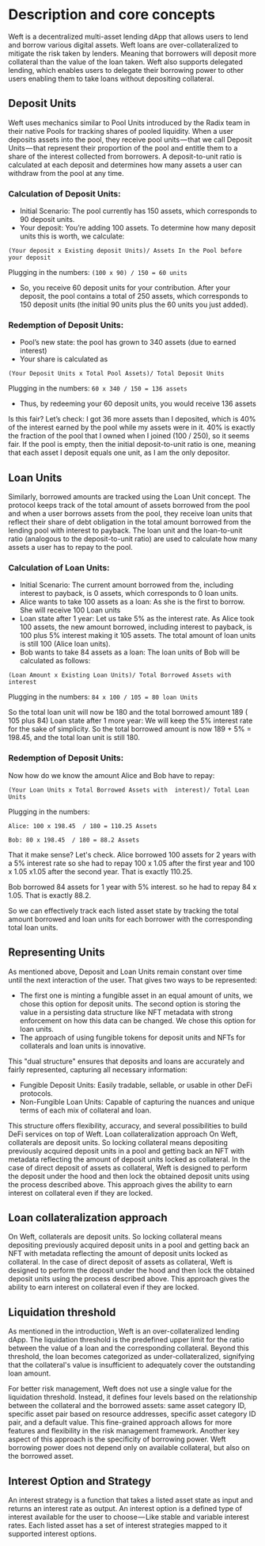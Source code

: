 # Description and core concepts

Weft is a decentralized multi-asset lending dApp that allows users to lend and borrow various digital assets. Weft loans are over-collateralized to mitigate the risk taken by lenders. Meaning that borrowers will deposit more collateral than the value of the loan taken. Weft also supports delegated lending, which enables users to delegate their borrowing power to other users enabling them to take loans without depositing collateral.

## Deposit Units
Weft uses mechanics similar to Pool Units introduced by the Radix team in their native Pools for tracking shares of pooled liquidity. When a user deposits assets into the pool, they receive pool units — that we call Deposit Units — that represent their proportion of the pool and entitle them to a share of the interest collected from borrowers. A deposit-to-unit ratio is calculated at each deposit and determines how many assets a user can withdraw from the pool at any time.

### Calculation of Deposit Units:

- Initial Scenario: The pool currently has 150 assets, which corresponds to 90 deposit units.
- Your deposit: You’re adding 100 assets. To determine how many deposit units this is worth, we calculate:

```
(Your deposit x Existing deposit Units)/ Assets In the Pool before your deposit
```

Plugging in the numbers: `(100 x 90) / 150 = 60 units`

- So, you receive 60 deposit units for your contribution. After your deposit, the pool contains a total of 250 assets, which corresponds to 150 deposit units (the initial 90 units plus the 60 units you just added).

### Redemption of Deposit Units:

- Pool’s new state: the pool has grown to 340 assets (due to earned interest)
- Your share is calculated as 

```
(Your Deposit Units x Total Pool Assets)/ Total Deposit Units
```

Plugging in the numbers: `60 x 340 / 150 = 136 assets`

- Thus, by redeeming your 60 deposit units, you would receive 136 assets

Is this fair? Let’s check: I got 36 more assets than I deposited, which is 40% of the interest earned by the pool while my assets were in it. 40% is exactly the fraction of the pool that I owned when I joined (100 / 250), so it seems fair. If the pool is empty, then the initial deposit-to-unit ratio is one, meaning that each asset I deposit equals one unit, as I am the only depositor.

## Loan Units

Similarly, borrowed amounts are tracked using the Loan Unit concept. The protocol keeps track of the total amount of assets borrowed from the pool and when a user borrows assets from the pool, they receive loan units that reflect their share of debt obligation in the total amount borrowed from the lending pool with interest to payback. The loan unit and the loan-to-unit ratio (analogous to the deposit-to-unit ratio) are used to calculate how many assets a user has to repay to the pool. 

### Calculation of Loan Units:

- Initial Scenario: The current amount borrowed from the, including interest to payback, is 0 assets, which corresponds to 0 loan units.
- Alice wants to take 100 assets as a loan: As she is the first to borrow. She will receive 100 Loan units
- Loan state after 1 year: Let us take 5% as the interest rate. As Alice took 100 assets,  the new amount borrowed, including interest to payback, is 100 plus 5% interest making it 105 assets. The total amount of loan units is still 100 (Alice loan units).
- Bob wants to take 84 assets as a loan: The loan units of Bob will be calculated as follows: 

```
(Loan Amount x Existing Loan Units)/ Total Borrowed Assets with interest
```
Plugging in the numbers: `84 x 100 / 105 = 80 loan Units`

So the total loan unit will now be 180 and the total borrowed amount 189 ( 105 plus 84)
Loan state after 1 more year: We will keep the 5% interest rate for the sake of simplicity. So the total borrowed amount is now 189 + 5% = 198.45, and the total loan unit is still 180. 

### Redemption of Deposit Units:

Now how do we know the amount Alice and Bob have to repay:
    
`(Your Loan Units x Total Borrowed Assets with  interest)/ Total Loan Units`

Plugging in the numbers:

`Alice: 100 x 198.45  / 180 = 110.25 Assets`

`Bob: 80 x 198.45  / 180 = 88.2 Assets`

That it make sense? Let's check. 
Alice borrowed 100 assets for 2 years with a 5% interest rate so she had to repay 100 x 1.05 after the first year and 100 x 1.05 x1.05 after the second year. That is exactly 110.25.

Bob borrowed 84 assets for 1 year with 5% interest. so he had to repay 84 x 1.05. That is exactly 88.2. 

So we can effectively track each listed asset state by tracking the total amount borrowed and loan units for each borrower with the corresponding total loan units.

## Representing Units 
As mentioned above, Deposit and Loan Units remain constant over time until the next interaction of the user. That gives two ways to be represented:

- The first one is minting a fungible asset in an equal amount of units, we chose this option for deposit units.
The second option is storing the value in a persisting data structure like NFT metadata with strong enforcement on how this data can be changed. We chose this option for loan units.
- The approach of using fungible tokens for deposit units and NFTs for collaterals and loan units is innovative.

 This "dual structure" ensures that deposits and loans are accurately and fairly represented, capturing all necessary information:

- Fungible Deposit Units: Easily tradable, sellable, or usable in other DeFi protocols.
- Non-Fungible Loan Units: Capable of capturing the nuances and unique terms of each mix of collateral and loan.

This structure offers flexibility, accuracy, and several possibilities to build DeFi services on top of Weft.
Loan collateralization approach
On Weft, collaterals are deposit units. So locking collateral means depositing previously acquired deposit units in a pool and getting back an NFT with metadata reflecting the amount of deposit units locked as collateral. In the case of direct deposit of assets as collateral, Weft is designed to perform the deposit under the hood and then lock the obtained deposit units using the process described above. This approach gives the ability to earn interest on collateral even if they are locked.

## Loan collateralization approach

On Weft, collaterals are deposit units. So locking collateral means depositing previously acquired deposit units in a pool and getting back an NFT with metadata reflecting the amount of deposit units locked as collateral. In the case of direct deposit of assets as collateral, Weft is designed to perform the deposit under the hood and then lock the obtained deposit units using the process described above. This approach gives the ability to earn interest on collateral even if they are locked.

## Liquidation threshold
As mentioned in the introduction, Weft is an over-collateralized lending dApp. The liquidation threshold is the predefined upper limit for the ratio between the value of a loan and the corresponding collateral. Beyond this threshold, the loan becomes categorized as under-collateralized, signifying that the collateral's value is insufficient to adequately cover the outstanding loan amount.

For better risk management, Weft does not use a single value for the liquidation threshold. Instead, it defines four levels based on the relationship between the collateral and the borrowed assets: same asset category ID, specific asset pair based on resource addresses, specific asset category ID pair, and a default value. This fine-grained approach allows for more features and flexibility in the risk management framework. Another key aspect of this approach is the specificity of borrowing power. Weft borrowing power does not depend only on available collateral, but also on the borrowed asset.

## Interest Option and Strategy

An interest strategy is a function that takes a listed asset state as input and returns an interest rate as output. 
An interest option is a defined type of interest available for the user to choose — Like stable and variable interest rates. Each listed asset has a set of interest strategies mapped to it supported interest options. 
